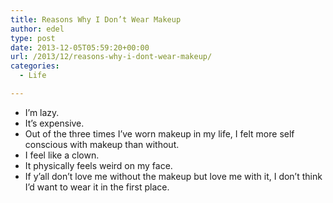 ```yaml
---
title: Reasons Why I Don’t Wear Makeup
author: edel
type: post
date: 2013-12-05T05:59:20+00:00
url: /2013/12/reasons-why-i-dont-wear-makeup/
categories:
  - Life

---
```

  * I&#8217;m lazy.
  * It&#8217;s expensive.
  * Out of the three times I&#8217;ve worn makeup in my life, I felt more self conscious with makeup than without.
  * I feel like a clown.
  * It physically feels weird on my face.
  * If y&#8217;all don&#8217;t love me without the makeup but love me with it, I don&#8217;t think I&#8217;d want to wear it in the first place.

<ol class="footnote">
</ol>